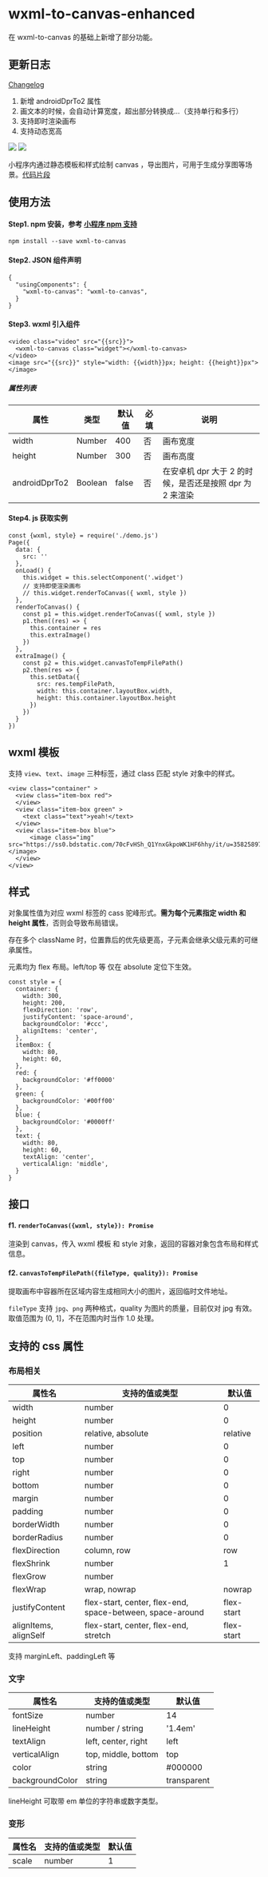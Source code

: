 # wxml-to-canvas-enhanced

在 wxml-to-canvas 的基础上新增了部分功能。

## 更新日志

[Changelog](https://github.com/Yhspehy/wxml-to-canvas/blob/master/CHANGELOG.md)

1. 新增 androidDprTo2 属性
2. 画文本的时候，会自动计算宽度，超出部分转换成...（支持单行和多行）
3. 支持即时渲染画布
4. 支持动态宽高

[![](https://img.shields.io/npm/v/wxml-to-canvas)](https://www.npmjs.com/package/wxml-to-canvas)
[![](https://img.shields.io/npm/l/wxml-to-canvas)](https://github.com/wechat-miniprogram/wxml-to-canvas)

小程序内通过静态模板和样式绘制 canvas ，导出图片，可用于生成分享图等场景。[代码片段](https://developers.weixin.qq.com/s/r6UBlEm17pc6)

## 使用方法

#### Step1. npm 安装，参考 [小程序 npm 支持](https://developers.weixin.qq.com/miniprogram/dev/devtools/npm.html)

```
npm install --save wxml-to-canvas
```

#### Step2. JSON 组件声明

```
{
  "usingComponents": {
    "wxml-to-canvas": "wxml-to-canvas",
  }
}
```

#### Step3. wxml 引入组件

```
<video class="video" src="{{src}}">
  <wxml-to-canvas class="widget"></wxml-to-canvas>
</video>
<image src="{{src}}" style="width: {{width}}px; height: {{height}}px"></image>
```

##### 属性列表

| 属性          | 类型    | 默认值 | 必填 | 说明                                                     |
| ------------- | ------- | ------ | ---- | -------------------------------------------------------- |
| width         | Number  | 400    | 否   | 画布宽度                                                 |
| height        | Number  | 300    | 否   | 画布高度                                                 |
| androidDprTo2 | Boolean | false  | 否   | 在安卓机 dpr 大于 2 的时候，是否还是按照 dpr 为 2 来渲染 |

#### Step4. js 获取实例

```
const {wxml, style} = require('./demo.js')
Page({
  data: {
    src: ''
  },
  onLoad() {
    this.widget = this.selectComponent('.widget')
    // 支持即使渲染画布
    // this.widget.renderToCanvas({ wxml, style })
  },
  renderToCanvas() {
    const p1 = this.widget.renderToCanvas({ wxml, style })
    p1.then((res) => {
      this.container = res
      this.extraImage()
    })
  },
  extraImage() {
    const p2 = this.widget.canvasToTempFilePath()
    p2.then(res => {
      this.setData({
        src: res.tempFilePath,
        width: this.container.layoutBox.width,
        height: this.container.layoutBox.height
      })
    })
  }
})
```

## wxml 模板

支持 `view`、`text`、`image` 三种标签，通过 class 匹配 style 对象中的样式。

```
<view class="container" >
  <view class="item-box red">
  </view>
  <view class="item-box green" >
    <text class="text">yeah!</text>
  </view>
  <view class="item-box blue">
      <image class="img" src="https://ss0.bdstatic.com/70cFvHSh_Q1YnxGkpoWK1HF6hhy/it/u=3582589792,4046843010&fm=26&gp=0.jpg"></image>
  </view>
</view>
```

## 样式

对象属性值为对应 wxml 标签的 cass 驼峰形式。**需为每个元素指定 width 和 height 属性**，否则会导致布局错误。

存在多个 className 时，位置靠后的优先级更高，子元素会继承父级元素的可继承属性。

元素均为 flex 布局。left/top 等 仅在 absolute 定位下生效。

```
const style = {
  container: {
    width: 300,
    height: 200,
    flexDirection: 'row',
    justifyContent: 'space-around',
    backgroundColor: '#ccc',
    alignItems: 'center',
  },
  itemBox: {
    width: 80,
    height: 60,
  },
  red: {
    backgroundColor: '#ff0000'
  },
  green: {
    backgroundColor: '#00ff00'
  },
  blue: {
    backgroundColor: '#0000ff'
  },
  text: {
    width: 80,
    height: 60,
    textAlign: 'center',
    verticalAlign: 'middle',
  }
}
```

## 接口

#### f1. `renderToCanvas({wxml, style}): Promise`

渲染到 canvas，传入 wxml 模板 和 style 对象，返回的容器对象包含布局和样式信息。

#### f2. `canvasToTempFilePath({fileType, quality}): Promise`

提取画布中容器所在区域内容生成相同大小的图片，返回临时文件地址。

`fileType` 支持 `jpg`、`png` 两种格式，quality 为图片的质量，目前仅对 jpg 有效。取值范围为 (0, 1]，不在范围内时当作 1.0 处理。

## 支持的 css 属性

### 布局相关

| 属性名                | 支持的值或类型                                            | 默认值     |
| --------------------- | --------------------------------------------------------- | ---------- |
| width                 | number                                                    | 0          |
| height                | number                                                    | 0          |
| position              | relative, absolute                                        | relative   |
| left                  | number                                                    | 0          |
| top                   | number                                                    | 0          |
| right                 | number                                                    | 0          |
| bottom                | number                                                    | 0          |
| margin                | number                                                    | 0          |
| padding               | number                                                    | 0          |
| borderWidth           | number                                                    | 0          |
| borderRadius          | number                                                    | 0          |
| flexDirection         | column, row                                               | row        |
| flexShrink            | number                                                    | 1          |
| flexGrow              | number                                                    |            |
| flexWrap              | wrap, nowrap                                              | nowrap     |
| justifyContent        | flex-start, center, flex-end, space-between, space-around | flex-start |
| alignItems, alignSelf | flex-start, center, flex-end, stretch                     | flex-start |

支持 marginLeft、paddingLeft 等

### 文字

| 属性名          | 支持的值或类型      | 默认值      |
| --------------- | ------------------- | ----------- |
| fontSize        | number              | 14          |
| lineHeight      | number / string     | '1.4em'     |
| textAlign       | left, center, right | left        |
| verticalAlign   | top, middle, bottom | top         |
| color           | string              | #000000     |
| backgroundColor | string              | transparent |

lineHeight 可取带 em 单位的字符串或数字类型。

### 变形

| 属性名 | 支持的值或类型 | 默认值 |
| ------ | -------------- | ------ |
| scale  | number         | 1      |
